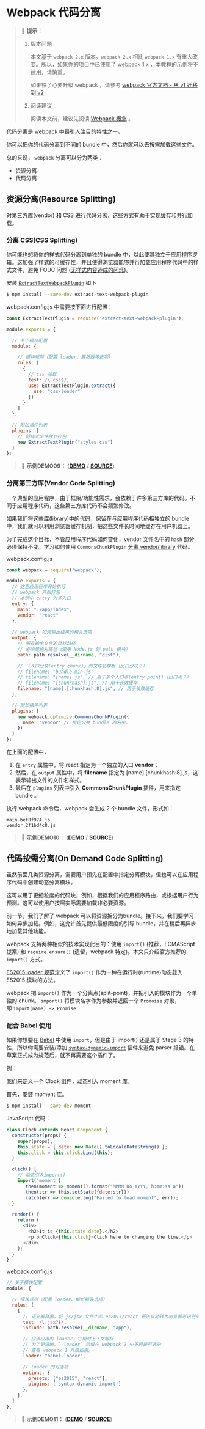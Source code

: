# Webpack 代码分离

> :pushpin: **提示：**
>
> 1. 版本问题
>
>    本文基于 `webpack 2.x` 版本。`webpack 2.x` 相比 `webpack 1.x` 有重大改变。所以，如果你的项目中已使用了 webpack 1.x ，本教程的示例将不适用，请慎重。
>
>    如果铁了心要升级 webpack ，请参考 [webpack 官方文档 - 从 v1 迁移到 v2](https://doc.webpack-china.org/guides/migrating/)
>
>
> 2. 阅读建议
>
>    阅读本文前，建议先阅读 [Webpack 概念](https://github.com/atlantis1024/react-step-by-step/blob/master/docs/chapter03/webpack/concept.md) 。

代码分离是 webpack 中最引人注目的特性之一。

你可以把你的代码分离到不同的 bundle 中，然后你就可以去按需加载这些文件。

总的来说， `webpack` 分离可以分为两类：

- 资源分离
- 代码分离

## 资源分离(Resource Splitting)

对第三方库(vendor) 和 CSS 进行代码分离，这些方式有助于实现缓存和并行加载。

### 分离 CSS(CSS Splitting)

你可能也想将你的样式代码分离到单独的 bundle 中，以此使其独立于应用程序逻辑。这加强了样式的可缓存性，并且使得浏览器能够并行加载应用程序代码中的样式文件，避免 FOUC 问题 ([无样式内容造成的闪烁](https://en.wikipedia.org/wiki/Flash_of_unstyled_content))。

安装 [`ExtractTextWebpackPlugin`](https://doc.webpack-china.org/plugins/extract-text-webpack-plugin) 如下

```bash
$ npm install --save-dev extract-text-webpack-plugin
```

webpack.config.js 中需要按下面进行配置：

```js
const ExtractTextPlugin = require('extract-text-webpack-plugin');

module.exports = {

  // 关于模块配置
  module: {

    // 模块规则（配置 loader、解析器等选项）
    rules: [
      {
        // css 加载
        test: /\.css$/,
        use: ExtractTextPlugin.extract({
          use: "css-loader"
        })
      }
    ]
  },

  // 附加插件列表
  plugins: [
    // 将样式文件独立打包
    new ExtractTextPlugin("styles.css")
  ]
};
```

> ​:flashlight: **示例DEMO09：** ([**DEMO**](https://atlantis1024.github.io/react-step-by-step/chapter03/webpack2/demo09/dist/index.html) / [**SOURCE**](https://github.com/atlantis1024/react-step-by-step/tree/master/codes/chapter03/webpack2/demo09))

### 分离第三方库(Vendor Code Splitting)

一个典型的应用程序，由于框架/功能性需求，会依赖于许多第三方库的代码。不同于应用程序代码，这些第三方库代码不会频繁修改。

如果我们将这些库(library)中的代码，保留在与应用程序代码相独立的 bundle 中，我们就可以利用浏览器缓存机制，把这些文件长时间地缓存在用户机器上。

为了完成这个目标，不管应用程序代码如何变化，vendor 文件名中的 `hash` 部分必须保持不变。学习如何使用 `CommonsChunkPlugin` [分离 vendor/library](https://doc.webpack-china.org/guides/code-splitting-libraries) 代码。

webpack.config.js

```js
const webpack = require('webpack');

module.exports = {
  // 这里应用程序开始执行
  // webpack 开始打包
  // 本例中 entry 为多入口
  entry: {
    main: "./app/index",
    vendor: "react"
  },
  
  // webpack 如何输出结果的相关选项
  output: {
    // 所有输出文件的目标路径
    // 必须是绝对路径（使用 Node.js 的 path 模块）
    path: path.resolve(__dirname, "dist"),

    // 「入口分块(entry chunk)」的文件名模板（出口分块？）
    // filename: "bundle.min.js",
    // filename: "[name].js", // 用于多个入口点(entry point)（出口点？）
    // filename: "[chunkhash].js", // 用于长效缓存
    filename: "[name].[chunkhash:8].js", // 用于长效缓存
  },

  // 附加插件列表
  plugins: [
    new webpack.optimize.CommonsChunkPlugin({
      name: "vendor" // 指定公共 bundle 的名字。
    })
  ]
};
```

在上面的配置中，

1. 在 `entry` 属性中，将 react 指定为一个独立的入口 **vendor**；
2. 然后，在 `output` 属性中，将 **filename** 指定为 [name].[chunkhash:8].js，这表示输出文件的文件名样式。
3. 最后在 `plugins` 列表中引入 **CommonsChunkPlugin** 插件，用来指定 bundle 。

执行 webpack 命令后，webpack 会生成 2 个 bundle 文件，形式如：

```
main.bef8f974.js
vendor.2f1bd4c8.js
```

> ​:flashlight: **示例DEMO10：** ([**DEMO**](https://atlantis1024.github.io/react-step-by-step/chapter03/webpack2/demo10/dist/index.html) / [**SOURCE**](https://github.com/atlantis1024/react-step-by-step/tree/master/codes/chapter03/webpack2/demo10))

## 代码按需分离(On Demand Code Splitting)

虽然前面几类资源分离，需要用户预先在配置中指定分离模块，但也可以在应用程序代码中创建动态分离模块。

这可以用于更细粒度的代码块，例如，根据我们的应用程序路由，或根据用户行为预测。这可以使用户按照实际需要加载非必要资源。

前一节，我们了解了 webpack 可以将资源拆分为bundle。接下来，我们要学习如何异步加载。例如，这允许首先提供最低限度的引导 bundle，并在稍后再异步地加载其他功能。

webpack 支持两种相似的技术实现此目的：使用 `import()` (推荐，ECMAScript 提案) 和 `require.ensure()` (遗留，webpack 特定)。本文只介绍官方推荐的 `import()` 方式。

[ES2015 loader 规范](https://whatwg.github.io/loader/)定义了 `import()` 作为一种在运行时(runtime)动态载入 ES2015 模块的方法。

webpack 把 `import()` 作为一个分离点(split-point)，并把引入的模块作为一个单独的 chunk。 `import()` 将模块名字作为参数并返回一个 `Promoise` 对象，即 `import(name) -> Promise`

### 配合 Babel 使用

如果你想要在 [Babel](http://babeljs.io/) 中使用 `import`，但是由于 import() 还是属于 Stage 3 的特性，所以你需要安装/添加 [`syntax-dynamic-import`](http://babeljs.io/docs/plugins/syntax-dynamic-import/) 插件来避免 parser 报错。在草案正式成为规范后，就不再需要这个插件了。

例：

我们来定义一个 Clock 组件，动态引入 moment 库。

首先，安装 moment 库。

```bash
$ npm install --save-dev moment
```

JavaScript 代码：

```js
class Clock extends React.Component {
  constructor(props) {
    super(props);
    this.state = { date: new Date().toLocaleDateString() };
    this.click = this.click.bind(this);
  }

  click() {
    // 动态引入import()
    import('moment')
      .then(moment => moment().format("MMMM Do YYYY, h:mm:ss a"))
      .then(str => this.setState({date:str}))
      .catch(err => console.log("Failed to load moment", err));
  }

  render() {
    return (
      <div>
        <h2>It is {this.state.date}.</h2>
        <p onClick={this.click}>Click here to changing the time.</p>
      </div>
    );
  }
}
```

webpack.config.js

```js
// 关于模块配置
module: {

  // 模块规则（配置 loader、解析器等选项）
  rules: [
    {
      // 语义解释器，将 js/jsx 文件中的 es2015/react 语法自动转为浏览器可识别的 Javascript 语法
      test: /\.jsx?$/,
      include: path.resolve(__dirname, "app"),

      // 应该应用的 loader，它相对上下文解析
      // 为了更清晰，`-loader` 后缀在 webpack 2 中不再是可选的
      // 查看 webpack 1 升级指南。
      loader: "babel-loader",

      // loader 的可选项
      options: {
        presets: ["es2015", "react"],
        plugins: ['syntax-dynamic-import']
      },
    },
  ]
},
```

> ​:flashlight: **示例DEMO11：** ([**DEMO**](https://atlantis1024.github.io/react-step-by-step/chapter03/webpack2/demo11/dist/index.html) / [**SOURCE**](https://github.com/atlantis1024/react-step-by-step/tree/master/codes/chapter03/webpack2/demo11))
